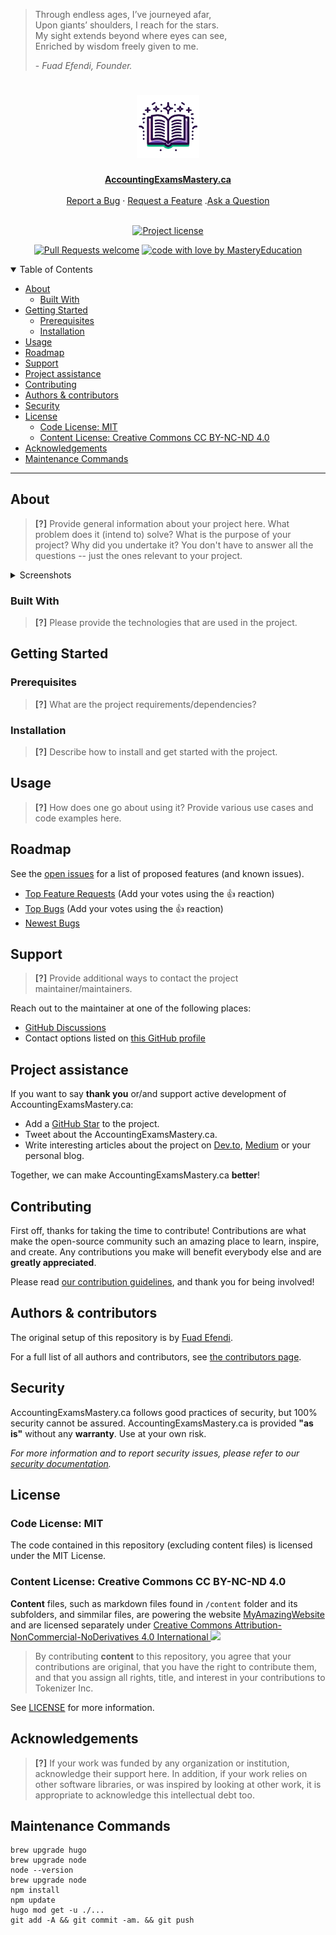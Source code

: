 > Through endless ages, I’ve journeyed afar,  
> Upon giants’ shoulders, I reach for the stars.  
> My sight extends beyond where eyes can see,  
> Enriched by wisdom freely given to me.
>
> \- *Fuad Efendi, Founder.*


<h1 align="center">
  <a href="https://github.com/MasteryEducation/AccountingExamsMastery.ca">
    <img src="assets/images/logo.png" alt="Logo" width="100" height="100">
  </a>
</h1>

<div align="center">
  <a href="https://AccountingExamsMastery.ca"><strong>AccountingExamsMastery.ca</strong></a>
  <br />
  <br />
  <a href="https://github.com/MasteryEducation/AccountingExamsMastery.ca/issues/new?assignees=&labels=bug&template=01_BUG_REPORT.md&title=bug%3A+">Report a Bug</a>
  ·
  <a href="https://github.com/MasteryEducation/AccountingExamsMastery.ca/issues/new?assignees=&labels=enhancement&template=02_FEATURE_REQUEST.md&title=feat%3A+">Request a Feature</a>
  .<a href="https://github.com/MasteryEducation/AccountingExamsMastery.ca/discussions">Ask a Question</a>
</div>

<div align="center">
<br />

[![Project license](https://img.shields.io/github/license/MasteryEducation/AccountingExamsMastery.ca.svg?style=flat-square)](LICENSE.md)

[![Pull Requests welcome](https://img.shields.io/badge/PRs-welcome-ff69b4.svg?style=flat-square)](https://github.com/MasteryEducation/AccountingExamsMastery.ca/issues?q=is%3Aissue+is%3Aopen+label%3A%22help+wanted%22)
[![code with love by MasteryEducation](https://img.shields.io/badge/%3C%2F%3E%20with%20%E2%99%A5%20by-MasteryEducation-ff1414.svg?style=flat-square)](https://github.com/MasteryEducation)

</div>

<details open="open">
<summary>Table of Contents</summary>

- [About](#about)
  - [Built With](#built-with)
- [Getting Started](#getting-started)
  - [Prerequisites](#prerequisites)
  - [Installation](#installation)
- [Usage](#usage)
- [Roadmap](#roadmap)
- [Support](#support)
- [Project assistance](#project-assistance)
- [Contributing](#contributing)
- [Authors \& contributors](#authors--contributors)
- [Security](#security)
- [License](#license)
  - [Code License: MIT](#code-license-mit)
  - [Content License: Creative Commons CC BY-NC-ND 4.0](#content-license-creative-commons-cc-by-nc-nd-40)
- [Acknowledgements](#acknowledgements)
- [Maintenance Commands](#maintenance-commands)

</details>

---

## About

> **[?]**
> Provide general information about your project here.
> What problem does it (intend to) solve?
> What is the purpose of your project?
> Why did you undertake it?
> You don't have to answer all the questions -- just the ones relevant to your project.

<details>
<summary>Screenshots</summary>
<br>

> **[?]**
> Please provide your screenshots here.

|                               Home Page                               |                               Login Page                               |
| :-------------------------------------------------------------------: | :--------------------------------------------------------------------: |
| <img src="docs/images/screenshot.png" title="Home Page" width="100%"> | <img src="docs/images/screenshot.png" title="Login Page" width="100%"> |

</details>


### Built With

> **[?]**
> Please provide the technologies that are used in the project.

## Getting Started

### Prerequisites

> **[?]**
> What are the project requirements/dependencies?

### Installation

> **[?]**
> Describe how to install and get started with the project.

## Usage

> **[?]**
> How does one go about using it?
> Provide various use cases and code examples here.

## Roadmap

See the [open issues](https://github.com/MasteryEducation/AccountingExamsMastery.ca/issues) for a list of proposed features (and known issues).

- [Top Feature Requests](https://github.com/MasteryEducation/AccountingExamsMastery.ca/issues?q=label%3Aenhancement+is%3Aopen+sort%3Areactions-%2B1-desc) (Add your votes using the 👍 reaction)
- [Top Bugs](https://github.com/MasteryEducation/AccountingExamsMastery.ca/issues?q=is%3Aissue+is%3Aopen+label%3Abug+sort%3Areactions-%2B1-desc) (Add your votes using the 👍 reaction)
- [Newest Bugs](https://github.com/MasteryEducation/AccountingExamsMastery.ca/issues?q=is%3Aopen+is%3Aissue+label%3Abug)

## Support

> **[?]**
> Provide additional ways to contact the project maintainer/maintainers.

Reach out to the maintainer at one of the following places:

- [GitHub Discussions](https://github.com/MasteryEducation/AccountingExamsMastery.ca/discussions)
- Contact options listed on [this GitHub profile](https://github.com/MasteryEducation)

## Project assistance

If you want to say **thank you** or/and support active development of AccountingExamsMastery.ca:

- Add a [GitHub Star](https://github.com/MasteryEducation/AccountingExamsMastery.ca) to the project.
- Tweet about the AccountingExamsMastery.ca.
- Write interesting articles about the project on [Dev.to](https://dev.to/), [Medium](https://medium.com/) or your personal blog.

Together, we can make AccountingExamsMastery.ca **better**!

## Contributing

First off, thanks for taking the time to contribute! Contributions are what make the open-source community such an amazing place to learn, inspire, and create. Any contributions you make will benefit everybody else and are **greatly appreciated**.


Please read [our contribution guidelines](docs/CONTRIBUTING.md), and thank you for being involved!

## Authors & contributors

The original setup of this repository is by [Fuad Efendi](https://github.com/MasteryEducation).

For a full list of all authors and contributors, see [the contributors page](https://github.com/MasteryEducation/AccountingExamsMastery.ca/contributors).

## Security

AccountingExamsMastery.ca follows good practices of security, but 100% security cannot be assured.
AccountingExamsMastery.ca is provided **"as is"** without any **warranty**. Use at your own risk.

_For more information and to report security issues, please refer to our [security documentation](docs/SECURITY.md)._

## License

### Code License: MIT

The code contained in this repository (excluding content files) is licensed under the MIT License.

### Content License: Creative Commons CC BY-NC-ND 4.0

**Content** files, such as markdown files found in `/content` folder and its subfolders, and simmilar files, are powering the website [MyAmazingWebsite](https://MyAmazingWebsite) and are licensed separately under [Creative Commons Attribution-NonCommercial-NoDerivatives 4.0 International ![](https://i.creativecommons.org/l/by-nc-nd/4.0/88x31.png)](https://creativecommons.org/licenses/by-nc-nd/4.0/?ref=chooser-v1)
 
> By contributing **content** to this repository, you agree that your contributions are original, that you have the right to contribute them, and that you assign all rights, title, and interest in your contributions to Tokenizer Inc.

See [LICENSE](LICENSE.md) for more information.


## Acknowledgements

> **[?]**
> If your work was funded by any organization or institution, acknowledge their support here.
> In addition, if your work relies on other software libraries, or was inspired by looking at other work, it is appropriate to acknowledge this intellectual debt too.

## Maintenance Commands

    brew upgrade hugo
    brew upgrade node
    node --version
    brew upgrade node
    npm install
    npm update
    hugo mod get -u ./...
    git add -A && git commit -am. && git push

